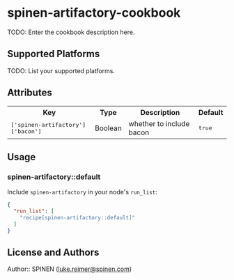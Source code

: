 # spinen-artifactory-cookbook

TODO: Enter the cookbook description here.

## Supported Platforms

TODO: List your supported platforms.

## Attributes

<table>
  <tr>
    <th>Key</th>
    <th>Type</th>
    <th>Description</th>
    <th>Default</th>
  </tr>
  <tr>
    <td><tt>['spinen-artifactory']['bacon']</tt></td>
    <td>Boolean</td>
    <td>whether to include bacon</td>
    <td><tt>true</tt></td>
  </tr>
</table>

## Usage

### spinen-artifactory::default

Include `spinen-artifactory` in your node's `run_list`:

```json
{
  "run_list": [
    "recipe[spinen-artifactory::default]"
  ]
}
```

## License and Authors

Author:: SPINEN (<luke.reimer@spinen.com>)
